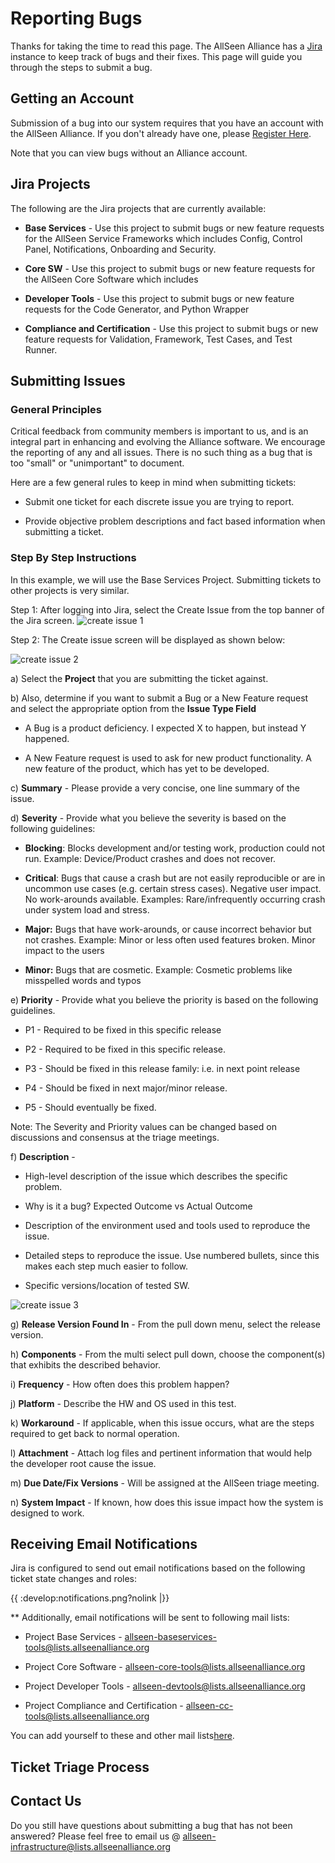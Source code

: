 # Reporting Bugs

Thanks for taking the time to read this page.  The AllSeen Alliance has a [ Jira](https///jira.allseenalliance.org) instance to keep track of bugs and their fixes. This page will guide you through the steps to submit a bug.

## Getting an Account

Submission of a bug into our system requires that you have an account with the AllSeen Alliance.  If you don't already have one, please [Register Here](https///allseenalliance.org/user/register).

Note that you can view bugs without an Alliance account.

## Jira Projects

The following are the Jira projects that are currently available:


*  __Base Services__ - Use this project to submit bugs or new feature requests for the AllSeen Service Frameworks which includes Config, Control Panel, Notifications, Onboarding and Security.

*  __Core SW__ - Use this project to submit bugs or new feature requests for the AllSeen Core Software which includes  

*  __Developer Tools__ - Use this project to submit bugs or new feature requests for the Code Generator, and Python Wrapper

*  __Compliance and Certification__ - Use this project to submit bugs or new feature requests for Validation, Framework, Test Cases, and Test Runner.

## Submitting Issues

### General Principles

Critical feedback from community members is important to us, and is an integral part in enhancing and evolving the Alliance software.  We encourage the reporting of any and all issues.  There is no such thing as a bug that is too "small" or "unimportant" to document.  

Here are a few general rules to keep in mind when submitting tickets:

*  Submit one ticket for each discrete issue you are trying to report.

*  Provide objective problem descriptions and fact based information when submitting a ticket.

### Step By Step Instructions

In this example, we will use the Base Services Project.  Submitting tickets to other projects is very similar.

Step 1: After logging into Jira, select the Create Issue from the top banner of the Jira screen.
![create issue 1](../../media/develop/createissue1.jpg)

Step 2: The Create issue screen will be displayed as shown below:  

![create issue 2](../../media/develop/createissue2.jpg)

a) Select the **Project** that you are submitting the ticket against.  

b) Also, determine if you want to submit a Bug or a New Feature request and select the appropriate option from the **Issue Type Field**

*  A Bug is a product deficiency.  I expected X to happen, but instead Y happened.

*  A New Feature request is used to ask for new product functionality.  A new feature of the product, which has yet to be developed.

c) **Summary** - Please provide a very concise, one line summary of the issue.

d) **Severity** - Provide what you believe the severity is based on the following guidelines:  

*  __Blocking__:  Blocks development and/or testing work, production could not run. Example:  Device/Product crashes and does not recover.

*  __Critical__:  Bugs that cause a crash but are not easily reproducible or are in uncommon use cases (e.g. certain stress cases).  Negative user impact. No work-arounds available.  Examples:  Rare/infrequently occurring crash under system load and stress.

*  __Major:__  Bugs that have work-arounds, or cause incorrect behavior but not crashes. Example: Minor or less often used features broken.  Minor impact to the users

*  __Minor:__ Bugs that are cosmetic. Example:  Cosmetic problems like misspelled words and typos 


e) **Priority** -  Provide what you believe the priority is based on the following guidelines.  

*  P1 - Required to be fixed in this specific release

*  P2 - Required to be fixed in this specific release.

*  P3 - Should be fixed in this release family: i.e. in next point release

*  P4 - Should be fixed in next major/minor release.

*  P5 - Should eventually be fixed.

Note: The Severity and Priority values can be changed based on discussions and consensus at the triage meetings.

f) **Description** - 

*  High-level description of the issue which describes the specific problem.  

*  Why is it a bug?  Expected Outcome vs Actual Outcome

*  Description of the environment used and tools used to reproduce the issue.

*  Detailed steps to reproduce the issue.  Use numbered bullets, since this makes each step much easier to follow.

*  Specific versions/location of tested SW.
 
![create issue 3](../../media/develop/createissue3.jpg)

g) **Release Version Found In** - From the pull down menu, select the release version.

h) **Components** -  From the multi select pull down, choose the component(s) that exhibits the described behavior.

i) **Frequency**  -  How often does this problem happen?

j) **Platform**  - Describe the HW and OS used in this test.

k) **Workaround** - If applicable, when this issue occurs, what are the steps required to get back to normal operation.

l) **Attachment** - Attach log files and pertinent information that would help the developer root cause the issue. 

m) **Due Date/Fix Versions** - Will be assigned at the AllSeen triage meeting.

n) **System Impact** - If known, how does this issue impact how the system is designed to work.
## Receiving Email Notifications

Jira is configured to send out email notifications based on the following ticket state changes and roles:

{{ :develop:notifications.png?nolink |}}

** Additionally, email notifications will be sent to following mail lists:

*  Project Base Services -                   allseen-baseservices-tools@lists.allseenalliance.org

*  Project Core Software -                   allseen-core-tools@lists.allseenalliance.org

*  Project Developer Tools -                 allseen-devtools@lists.allseenalliance.org

*  Project Compliance and Certification -    allseen-cc-tools@lists.allseenalliance.org

You can add yourself to these and other mail lists[here](https///lists.allseenalliance.org/mailman/listinfo).

## Ticket Triage Process

## Contact Us

Do you still have questions about submitting a bug that has not been answered?  Please feel free to email us @ allseen-infrastructure@lists.allseenalliance.org




